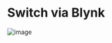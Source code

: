 # Switch via Blynk

![image](https://github.com/kode2go/temperature_iot/assets/29664888/a3da5b94-41e7-4089-995d-070fc1ed77d2)
